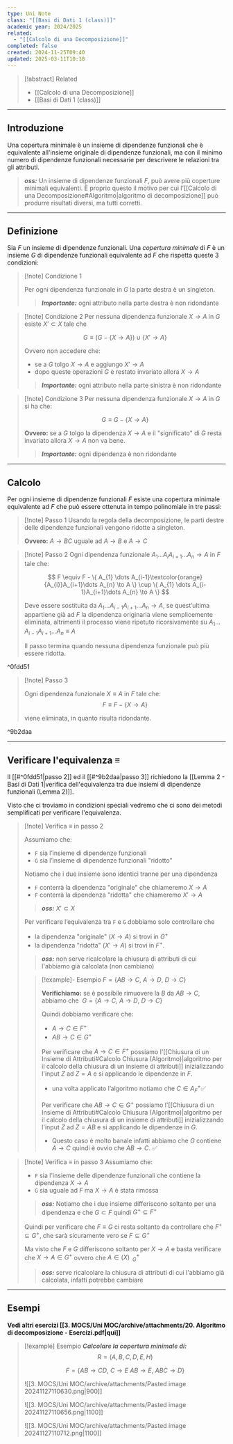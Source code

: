 ```yaml
---
type: Uni Note
class: "[[Basi di Dati 1 (class)]]"
academic year: 2024/2025
related:
  - "[[Calcolo di una Decomposizione]]"
completed: false
created: 2024-11-25T09:40
updated: 2025-03-11T10:18
---
```

>[!abstract] Related
>- [[Calcolo di una Decomposizione]]
>- [[Basi di Dati 1 (class)]]

---
## Introduzione

Una copertura minimale è un insieme di dipendenze funzionali che è equivalente all'insieme originale di dipendenze funzionali, ma con il minimo numero di dipendenze funzionali necessarie per descrivere le relazioni tra gli attributi.

>***oss:*** Un insieme di dipendenze funzionali $F$, può avere più coperture minimali equivalenti. È proprio questo il motivo per cui l’[[Calcolo di una Decomposizione#Algoritmo|algoritmo di decomposizione]] può produrre risultati diversi, ma tutti corretti.

---
## Definizione

Sia $F$ un insieme di dipendenze funzionali. Una *copertura minimale* di $F$ è un insieme $G$ di dipendenze funzionali equivalente ad $F$ che rispetta queste 3 condizioni:

>[!note] Condizione 1
>
>Per ogni dipendenza funzionale in $G$ la parte destra è un singleton. 
>
>>***Importante:*** ogni attributo nella parte destra è non ridondante

>[!note] Condizione 2
>Per nessuna dipendenza funzionale $X\to A$ in $G$ esiste $X’\subset X$ tale che 
>
>$$
>G\equiv (G - \{ X \to A \}) \cup \{ X'\to A \}
>$$ 
>
>Ovvero non accedere che:
>- se a $G$ tolgo $X \to A$ e aggiungo $X'\to A$ 
>- dopo queste operazioni $G$ è restato invariato allora $X \to A$
>  
>>***Importante:*** ogni attributo nella parte sinistra è non ridondante

>[!note] Condizione 3
>Per nessuna dipendenza funzionale $X\to A$ in $G$ si ha che: 
>
>$$
>G\equiv G-\{ X \to A \}
>$$ 
>
>
>**Ovvero:** se a $G$ tolgo la dipendenza $X\to A$ e il "significato" di $G$ resta invariato allora $X \to A$ non va bene.
>  
>>***Importante:*** ogni dipendenza è non ridondante

---
## Calcolo

Per ogni insieme di dipendenze funzionali $F$ esiste una copertura minimale equivalente ad $F$ che può essere ottenuta in tempo polinomiale in tre passi:

>[!note] Passo 1
>Usando la regola della decomposizione, le parti destre delle dipendenze funzionali vengono ridotte a singleton.
>
>**Ovvero:** $A\to BC$ uguale ad $A \to B$ e $A \to C$

>[!note] Passo 2
>Ogni dipendenza funzionale $A_{1} \dots A_{i}A_{i+1}\dots A_{n} \to A$ in $F$ tale che:
>
>$$
>F \equiv F - \{  A_{1} \dots A_{i-1}\textcolor{orange}{A_{i}}A_{i+1}\dots A_{n} \to A \} \cup \{  A_{1} \dots A_{i-1}A_{i+1}\dots A_{n} \to A \}
>$$
>
>Deve essere sostituita da $A_{1}\dots A_{i-1}A_{i+1}\dots A_{n} \to A$, se quest’ultima appartiene già ad $F$  la dipendenza originaria viene semplicemente eliminata, altrimenti il processo viene ripetuto ricorsivamente su $A_{1}\dots A_{i-1}A_{i+1}\dots A_{n} \equiv A$
>
>Il passo termina quando nessuna dipendenza funzionale può più essere ridotta.

^0fdd51

>[!note] Passo 3
>
>Ogni dipendenza funzionale $X \equiv A$ in $F$ tale che:
>$$
>F \equiv  F - \{ X \to  A \}
>$$
>
>viene eliminata, in quanto risulta ridondante.

^9b2daa

---
## Verificare l'equivalenza $\equiv$

Il [[#^0fdd51|passo 2]] ed il [[#^9b2daa|passo 3]] richiedono la [[Lemma 2 - Basi di Dati 1|verifica dell'equivalenza tra due insiemi di dipendenze funzionali (Lemma 2)]].

Visto che ci troviamo in condizioni speciali vedremo che ci sono dei metodi semplificati per verificare l'equivalenza.

>[!note] Verifica $\equiv$ in passo 2
>
>Assumiamo che:
>- `F` sia l’insieme di dipendenze funzionali
>- `G` sia l’insieme di dipendenze funzionali "ridotto"
>  
>  Notiamo che i due insieme sono identici tranne per una dipendenza
>- `F` conterrà la dipendenza "originale" che chiameremo $X\to A$
>- `F` conterrà la dipendenza "ridotta" che chiameremo $X'\to A$
>  
>>***oss:*** $X' \subset X$
>  
>  Per verificare l’equivalenza tra `F` e `G` dobbiamo solo controllare che 
>  - la dipendenza "originale" ($X\to A)$ si trovi in $G^{+}$
>  - la dipendenza "ridotta" ($X'\to A)$ si trovi in $F^{+}$.
>    
>>***oss:*** non serve ricalcolare la chiusura di attributi di cui l'abbiamo già calcolata (non cambiano)
>
>>[!example]- Esempio
>>$F = \{ AB \to C,\ A \to D,\ D \to C \}$
>>
>>**Verifichiamo:** se è possibile rimuovere la $B$ da $AB \to C$, abbiamo che $\ G = \{ A \to C,\ A \to D,\ D \to C \}$
>>
>>Quindi dobbiamo verificare che:
>>- $A \to C \in F^{+}$ 
>>- $AB \to C \in G^{+}$
>>
>>Per verificare che $A \to C \in F^{+}$ possiamo l'[[Chiusura di un Insieme di Attributi#Calcolo Chiusura (Algoritmo)|algoritmo per il calcolo della chiusura di un insieme di attributi]] inizializzando l'input $Z$ ad $Z = A$ e si applicando le dipendenze in $F$.
>>- una volta applicato l’algoritmo notiamo che $C\in A^{+}_{F}​$ ✅
>>
>>Per verificare che $AB \to C \in G^{+}$ possiamo l'[[Chiusura di un Insieme di Attributi#Calcolo Chiusura (Algoritmo)|algoritmo per il calcolo della chiusura di un insieme di attributi]] inizializzando l'input $Z$ ad $Z = AB$ e si applicando le dipendenze in $G$.
>>- Questo caso è molto banale infatti abbiamo che $G$ contiene $A \to C$ quindi è ovvio che $AB \to C$. ✅

>[!note] Verifica $\equiv$ in passo 3
>Assumiamo che:
>- `F` sia l'insieme delle dipendenze funzionali che contiene la dipendenza $X\to A$
>- `G` sia uguale ad $F$ ma $X\to A$ è stata rimossa
>  
>>***oss:*** Notiamo che i due insieme differiscono soltanto per una dipendenza e che $G \subset F$ quindi $G^{+} \subseteq F^{+}$
>
>Quindi per verificare che $F \equiv G$ ci resta soltanto da controllare che $F^{+} \subseteq G^{+}$, che sarà sicuramente vero se $F \subseteq G^{+}$
>
>Ma visto che $F$ e $G$ differiscono soltanto per $X \to A$ e basta verificare che $X \to A \in G^{+}$ ovvero che $A \in (X)^{+}_{\ \ G}$
>
>>***oss:*** serve ricalcolare la chiusura di attributi di cui l'abbiamo già calcolata, infatti potrebbe cambiare

---
## Esempi

**Vedi altri esercizi [[3. MOCS/Uni MOC/archive/attachments/20. Algoritmo di decomposizione - Esercizi.pdf|qui]]**

>[!example] Esempio
>***Calcolare la copertura minimale di:***
>$$
>R = (A,B,C,D,E,H)
>$$
>
>$$
>F = \{ AB \to CD,\ C \to E\ AB \to E,\ ABC \to D  \}
>$$
>
>![[3. MOCS/Uni MOC/archive/attachments/Pasted image 20241127110630.png|900]]
>
>![[3. MOCS/Uni MOC/archive/attachments/Pasted image 20241127110656.png|1100]]
>
>![[3. MOCS/Uni MOC/archive/attachments/Pasted image 20241127110712.png|1100]]
